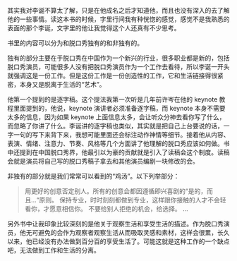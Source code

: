 其实我对李诞不算太了解，只是在他成名之后才知道他，而且也没有深入的去了解他的一些事情。读这本书的时候，字里行间我有种恍惚的感觉，感觉不是我熟悉的表面的那个李诞，文字里的他让我觉得这个人还真有不少思考。

书里的内容可以分为和脱口秀独有的和非独有的。

独有的部分主要在于脱口秀在中国作为一个新兴的行业，很多职业都是新的，包括脱口秀演员，可能很多人没有把脱口秀演员作为一个工作去看待，所以李诞一开头就强调这是一份工作。但是这份工作是一份创造性的工作，它和生活链接得很紧密，本身又是脱离于生活的“艺术”。

他第一个提到的是逐字稿。这个提法我第一次听是几年前许岑在他的 keynote 教程里面提到的，他说，keynote 演讲者必须准备逐字稿，而 keynote 本身不需要太多的信息，因为如果 keynote 上面信息太多，会让听众分神去看你写了什么，而忽略了你讲了什么。李诞讲的逐字稿也类似，其实就是把自己上台要说的话，一字一句的写下来背下来，我想可能里面还会标注动作神情等细节。接着他从内容、表演、情绪、注意力、节奏、风格等几个方面讲了他理解的脱口秀应该如何做。书中还提到在中国脱口秀界，他最引以为豪的贡献就是引入了读稿会这个制度。读稿会就是演员将自己写的脱口秀稿子拿去和其他演员编剧一块修改的会。

非独有的部分就是我们常常可以看到的“鸡汤”。以下列举部分：

> 用更好的创意否定别人。所有的创意会都因遵循即兴喜剧的“是的，而且...“原则。
> 保持专业，时时刻刻都做到专业，这样跟你接触的人才不会轻看你，才愿意相信你。
> 不要给别人拒绝的机会，给选择。
> ...

另外书中让我印象比较深刻的是他关于观察生活和享受生活的描述。作为脱口秀演员，他无可避免的会作为观察者观察生活从而吸取灵感和素材，这样会很累，长久以来，他已经没有办法做到百分百的享受生活了。可能这就是这种工作的一个缺点吧，无法做到工作和生活的分离。